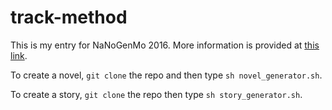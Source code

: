 # track-method

This is my entry for NaNoGenMo 2016. More information is provided at [this link](https://github.com/NaNoGenMo/2016/issues/15).

To create a novel, ```git clone``` the repo and then type ```sh novel_generator.sh```.

To create a story, ```git clone``` the repo then type ```sh story_generator.sh```.